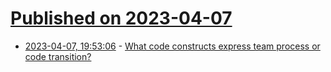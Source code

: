# [Published on 2023-04-07](index.md)

* [2023-04-07, 19:53:06](https://lobste.rs/s/hy8xw1/what_code_constructs_express_team) - [What code constructs express team process or code transition?](https://lobste.rs/s/hy8xw1/what_code_constructs_express_team)
